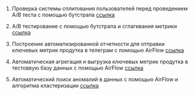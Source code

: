 1. Проверка системы сплитования пользователей перед проведением А/В теста с помощью бутстрапа [ссылка](https://github.com/520911/karpov/blob/main/aa_ab_tests/AA_test.ipynb)

2. А/В тестирование с помощью бутстрапа и сглагивания метрики [ссылка](https://github.com/520911/karpov/blob/main/aa_ab_tests/AB_test.ipynb)

3. Построение автоматизированной отчетности для отправки ключевых метрик продутка в телеграм с помощью AirFlow [ссылка](https://github.com/520911/karpov/blob/main/airflow/reports_hw.py)

4. Автоматическая агрегация и выгрузка ключевых метрик продутка в тестоввую базу данных с помощью AirFlow [ссылка](https://github.com/520911/karpov/blob/main/airflow/airflow_hw.py)

5. Автоматический поиск аномалий в данных с помощью AirFlow и алгоритма кластеризации [ссылка](https://github.com/520911/karpov/blob/main/airflow/alert.py)
